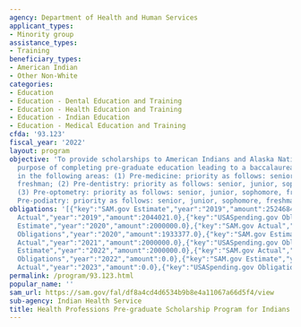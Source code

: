 ```yaml
---
agency: Department of Health and Human Services
applicant_types:
- Minority group
assistance_types:
- Training
beneficiary_types:
- American Indian
- Other Non-White
categories:
- Education
- Education - Dental Education and Training
- Education - Health Education and Training
- Education - Indian Education
- Education - Medical Education and Training
cfda: '93.123'
fiscal_year: '2022'
layout: program
objective: 'To provide scholarships to American Indians and Alaska Natives for the
  purpose of completing pre-graduate education leading to a baccalaureate degree only
  in the following areas: (1) Pre-medicine: priority as follows: senior, junior, sophomore,
  freshman; (2) Pre-dentistry: priority as follows: senior, junior, sophomore, freshman;
  (3) Pre-optometry: priority as follows: senior, junior, sophomore, freshman; (4)
  Pre-podiatry: priority as follows: senior, junior, sophomore, freshman.'
obligations: '[{"key":"SAM.gov Estimate","year":"2019","amount":2524684.0},{"key":"SAM.gov
  Actual","year":"2019","amount":2044021.0},{"key":"USASpending.gov Obligations","year":"2019","amount":2079418.0},{"key":"SAM.gov
  Estimate","year":"2020","amount":2000000.0},{"key":"SAM.gov Actual","year":"2020","amount":1698435.0},{"key":"USASpending.gov
  Obligations","year":"2020","amount":1933377.0},{"key":"SAM.gov Estimate","year":"2021","amount":2000000.0},{"key":"SAM.gov
  Actual","year":"2021","amount":2000000.0},{"key":"USASpending.gov Obligations","year":"2021","amount":754992.0},{"key":"SAM.gov
  Estimate","year":"2022","amount":2000000.0},{"key":"SAM.gov Actual","year":"2022","amount":2665536.0},{"key":"USASpending.gov
  Obligations","year":"2022","amount":0.0},{"key":"SAM.gov Estimate","year":"2023","amount":3000000.0},{"key":"SAM.gov
  Actual","year":"2023","amount":0.0},{"key":"USASpending.gov Obligations","year":"2023","amount":0.0}]'
permalink: /program/93.123.html
popular_name: ''
sam_url: https://sam.gov/fal/df8a4cd4d6534b9b8e4a11067a66d5f4/view
sub-agency: Indian Health Service
title: Health Professions Pre-graduate Scholarship Program for Indians
---
```


